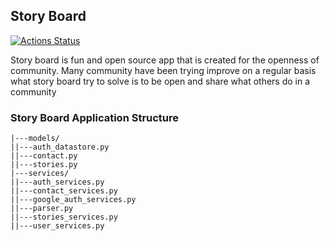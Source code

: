 Story Board
---

[![Actions Status](https://github.com/praveenpkg8/stroryboard/workflows/main/badge.svg)](https://github.com/praveenpkg8/stroryboard/actions)

 Story board is fun and open source app that is created for the openness of community.
 Many community have been trying improve on a regular basis what story board try to solve
 is to be open and share what others do in a community
 
 ### Story Board Application Structure
 ```
|---models/
||---auth_datastore.py
||---contact.py
||---stories.py
|---services/
||---auth_services.py
||---contact_services.py
||---google_auth_services.py
||---parser.py
||---stories_services.py
||---user_services.py

```
